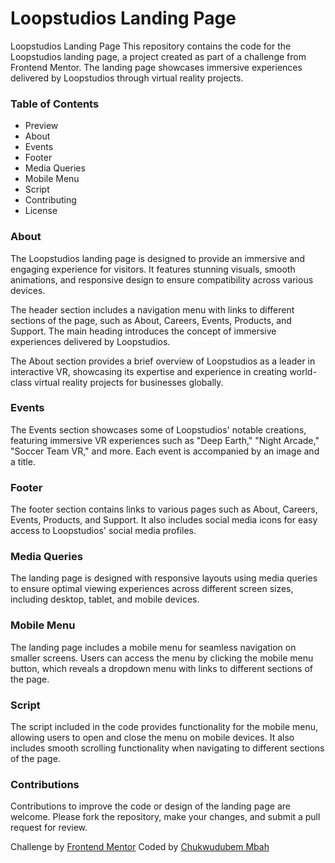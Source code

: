 # Loopstudios Landing Page

Loopstudios Landing Page
This repository contains the code for the Loopstudios landing page, a project created as part of a challenge from Frontend Mentor. The landing page showcases immersive experiences delivered by Loopstudios through virtual reality projects.

### Table of Contents
+ Preview
+ About
+ Events
+ Footer
+ Media Queries
+ Mobile Menu
+ Script
+ Contributing
+ License

### About
The Loopstudios landing page is designed to provide an immersive and engaging experience for visitors. It features stunning visuals, smooth animations, and responsive design to ensure compatibility across various devices.

The header section includes a navigation menu with links to different sections of the page, such as About, Careers, Events, Products, and Support. The main heading introduces the concept of immersive experiences delivered by Loopstudios.

The About section provides a brief overview of Loopstudios as a leader in interactive VR, showcasing its expertise and experience in creating world-class virtual reality projects for businesses globally.

### Events
The Events section showcases some of Loopstudios' notable creations, featuring immersive VR experiences such as "Deep Earth," "Night Arcade," "Soccer Team VR," and more. Each event is accompanied by an image and a title.

### Footer
The footer section contains links to various pages such as About, Careers, Events, Products, and Support. It also includes social media icons for easy access to Loopstudios' social media profiles.

### Media Queries
The landing page is designed with responsive layouts using media queries to ensure optimal viewing experiences across different screen sizes, including desktop, tablet, and mobile devices.

### Mobile Menu
The landing page includes a mobile menu for seamless navigation on smaller screens. Users can access the menu by clicking the mobile menu button, which reveals a dropdown menu with links to different sections of the page.

### Script
The script included in the code provides functionality for the mobile menu, allowing users to open and close the menu on mobile devices. It also includes smooth scrolling functionality when navigating to different sections of the page.

### Contributions
Contributions to improve the code or design of the landing page are welcome. Please fork the repository, make your changes, and submit a pull request for review.

Challenge by [Frontend Mentor](https://www.frontendmentor.io/challenges/loopstudios-landing-page-N88J5Onjw)
Coded by [Chukwudubem Mbah](https://www.github.com/dubemmbah)

